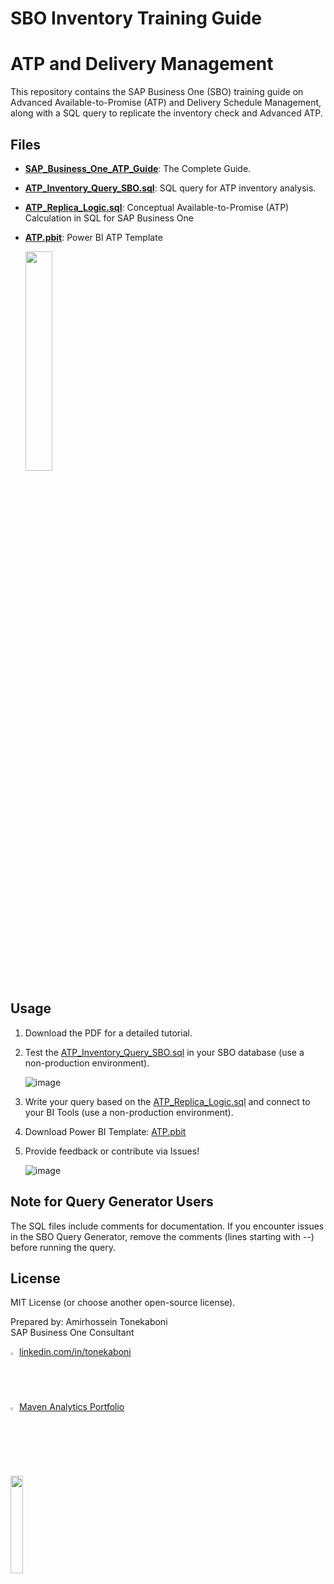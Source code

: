 # SBO Inventory Training Guide
# ATP and Delivery Management
This repository contains the SAP Business One (SBO) training guide on Advanced Available-to-Promise (ATP) and Delivery Schedule Management, along with a SQL query to replicate the inventory check and Advanced ATP.

## Files
- **[SAP_Business_One_ATP_Guide](https://github.com/user-attachments/files/20279760/SBO_ATP.pdf)**: The Complete Guide.
- **[ATP_Inventory_Query_SBO.sql](SQL/ATP_Inventory_Query_SBO.sql)**: SQL query for ATP inventory analysis.
- **[ATP_Replica_Logic.sql](https://github.com/atonekaboni/SBO_Inventory/blob/main/SQL/ATP_Replica_Logic.sql)**: Conceptual Available-to-Promise (ATP) Calculation in SQL for SAP Business One
- **[ATP.pbit](https://github.com/atonekaboni/SBO_Inventory/blob/main/PBI/ATP.pbit)**: Power BI ATP Template

   <img src="https://github.com/user-attachments/assets/723e1abd-a2b7-44ed-8987-46156a410446" width="30%">

## Usage
1. Download the PDF for a detailed tutorial.
2. Test the [ATP_Inventory_Query_SBO.sql](SQL/ATP_Inventory_Query_SBO.sql) in your SBO database (use a non-production environment).

   ![image](https://github.com/user-attachments/assets/df9a5bb5-64e4-44a2-ba5d-24f33108cbe2)

   
4. Write your query based on the [ATP_Replica_Logic.sql](https://github.com/atonekaboni/SBO_Inventory/blob/main/SQL/ATP_Replica_Logic.sql) and connect to your BI Tools (use a non-production environment).
5. Download Power BI Template: [ATP.pbit](https://github.com/atonekaboni/SBO_Inventory/blob/main/PBI/ATP.pbit)
6. Provide feedback or contribute via Issues!

   ![image](https://github.com/user-attachments/assets/abafd33d-b7ea-42c1-9d11-495978e087d0)

## Note for Query Generator Users
The SQL files include comments for documentation. If you encounter issues in the SBO Query Generator, remove the comments (lines starting with --) before running the query.

## License
MIT License (or choose another open-source license).

Prepared by: Amirhossein Tonekaboni<br>SAP Business One Consultant

<img src="https://github.com/user-attachments/assets/810e92a1-f6eb-4a5b-a2f5-ea61ad1241af" width="2%">   [linkedin.com/in/tonekaboni](https://www.linkedin.com/in/tonekaboni/)
<br><img src="https://media.licdn.com/dms/image/v2/C4E0BAQGKWpCXrVLm3Q/company-logo_200_200/company-logo_200_200/0/1630580865071/maven_analytics_logo?e=2147483647&v=beta&t=qcxrRWZs5vlYYcpVOg8wAci5gc0UJmV_L0QlzWdaqwc" width="2%"> [Maven Analytics Portfolio](https://mavenanalytics.io/project/33114)
  
<br><img src="https://github.com/user-attachments/assets/23de988a-1c18-4938-8951-15715c6b1da4" width="20%">

